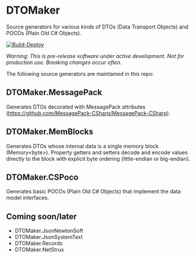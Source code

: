 # DTOMaker

Source generators for various kinds of DTOs (Data Transport Objects) and
POCOs (Plain Old C# Objects).

[![Build-Deploy](https://github.com/datafac/dtomaker/actions/workflows/dotnet.yml/badge.svg)](https://github.com/datafac/dtomaker/actions/workflows/dotnet.yml)

*Warning: This is pre-release software under active development. Not for production use. Breaking changes occur often.*

The following source generators are maintained in this repo:

## DTOMaker.MessagePack
Generates DTOs decorated with MessagePack attributes (https://github.com/MessagePack-CSharp/MessagePack-CSharp).

## DTOMaker.MemBlocks
Generates DTOs whose internal data is a single memory block (Memory\<byte\>). Property getters and setters decode and encode
values directly to the block with explicit byte ordering (little-endian or big-endian).

## DTOMaker.CSPoco
Generates basic POCOs (Plain Old C# Objects) that implement the data model interfaces.

## Coming soon/later
- DTOMaker.JsonNewtonSoft
- DTOMaker.JsonSystemText
- DTOMaker.Records
- DTOMaker.NetStrux
